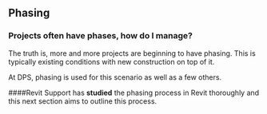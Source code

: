 ## Phasing 

### Projects often have phases, how do I manage?



The truth is, more and more projects are beginning to have phasing. This is typically existing conditions with new construction on top of it.

At DPS, phasing is used for this scenario as well as a few others.

####Revit Support has **studied** the phasing process in Revit thoroughly and this next section aims to outline this process.



